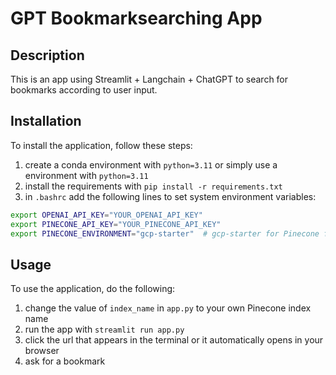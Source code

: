 # GPT Bookmarksearching App

## Description

This is an app using Streamlit + Langchain + ChatGPT to search for bookmarks according to user input.

## Installation

To install the application, follow these steps:

1. create a conda environment with `python=3.11` or simply use a environment with `python=3.11`
2. install the requirements with `pip install -r requirements.txt`
3. in `.bashrc`  add the following lines to set system environment variables:
```bash
export OPENAI_API_KEY="YOUR_OPENAI_API_KEY"
export PINECONE_API_KEY="YOUR_PINECONE_API_KEY"
export PINECONE_ENVIRONMENT="gcp-starter"  # gcp-starter for Pinecone free tier
```
## Usage

To use the application, do the following:

1. change the value of `index_name` in `app.py` to your own Pinecone index name 
2. run the app with `streamlit run app.py`
3. click the url that appears in the terminal or it automatically opens in your browser
4. ask for a bookmark  
